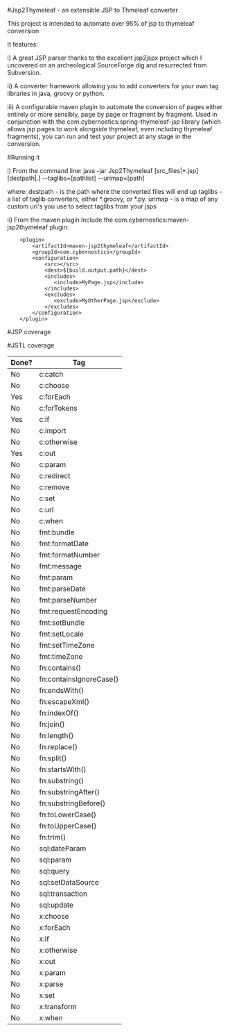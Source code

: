
#Jsp2Thymeleaf - an extensible JSP to Thmeleaf converter

This project is intended to automate over 95% of jsp to thymeleaf conversion

It features:

 i) A great JSP parser thanks to the excellent jsp2jspx project which I uncovered on
 an archeological SourceForge dig and resurrected from Subversion.

 ii) A converter framework allowing you to add converters for your own 
 tag libraries in java, groovy or python.

 iii) A configurable maven plugin to automate the conversion of pages either
 entirely or more sensibly, page by page or fragment by fragment. Used in
 conjunction with the com.cybernostics:spring-thymeleaf-jsp library (which allows
 jsp pages to work alongside thymeleaf, even including thymeleaf fragments), you can
 run and test your project at any stage in the conversion.

#Running it

  i) From the command line:
 java -jar Jsp2Thymeleaf [src_files|*.jsp] [destpath|.] --taglibs=[pathlist] --urimap=[path]
 
 where:
  destpath - is the path where the converted files will end up
  taglibs - a list of taglib converters, either *.groovy, or *.py.
  urimap - is a map of any custom uri's you use to select taglibs from your jsps   

  ii) From the maven plugin
  Include the com.cybernostics:maven-jsp2thymeleaf plugin:

        <plugin>
            <artifactId>maven-jsp2thymeleaf</artifactId>
            <groupId>com.cybernostics</groupId>
            <configuration>
                <src></src>
                <dest>${build.output.path}</dest>
                <includes>
                   <include>MyPage.jsp</include>
                </includes>
                <excludes>
                   <exclude>MyOtherPage.jsp</exclude>
                </excludes>
            </configuration>
        </plugin>

#JSP coverage


#JSTL coverage

|Done?| Tag                       |
|-----|---------------------------|
| No  | c:catch                   |
| No  | c:choose                  |
| Yes | c:forEach                 |
| No  | c:forTokens               |
| Yes | c:if                      |
| No  | c:import                  |
| No  | c:otherwise               |
| Yes | c:out                     |
| No  | c:param                   |
| No  | c:redirect                |
| No  | c:remove                  |
| No  | c:set                     |
| No  | c:url                     |
| No  | c:when                    |
| No  | fmt:bundle                |
| No  | fmt:formatDate            |
| No  | fmt:formatNumber          |
| No  | fmt:message               |
| No  | fmt:param                 |
| No  | fmt:parseDate             |
| No  | fmt:parseNumber           |
| No  | fmt:requestEncoding       |
| No  | fmt:setBundle             |
| No  | fmt:setLocale             |
| No  | fmt:setTimeZone           |
| No  | fmt:timeZone              |
| No  | fn:contains()             |
| No  | fn:containsIgnoreCase()   |
| No  | fn:endsWith()             |
| No  | fn:escapeXml()            |
| No  | fn:indexOf()              |
| No  | fn:join()                 |
| No  | fn:length()               |
| No  | fn:replace()              |
| No  | fn:split()                |
| No  | fn:startsWith()           |
| No  | fn:substring()            |
| No  | fn:substringAfter()       |
| No  | fn:substringBefore()      |
| No  | fn:toLowerCase()          |
| No  | fn:toUpperCase()          |
| No  | fn:trim()                 |
| No  | sql:dateParam             |
| No  | sql:param                 |
| No  | sql:query                 |
| No  | sql:setDataSource         |
| No  | sql:transaction           |
| No  | sql:update                |
| No  | x:choose                  |
| No  | x:forEach                 |
| No  | x:if                      |
| No  | x:otherwise               |
| No  | x:out                     |
| No  | x:param                   |
| No  | x:parse                   |
| No  | x:set                     |
| No  | x:transform               |
| No  | x:when                    |